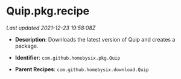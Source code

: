 # Quip.pkg.recipe

_Last updated 2021-12-23 19:58:08Z_

- **Description**: Downloads the latest version of Quip and creates a package.

- **Identifier**: `com.github.homebysix.pkg.Quip`

- **Parent Recipes**: `com.github.homebysix.download.Quip`